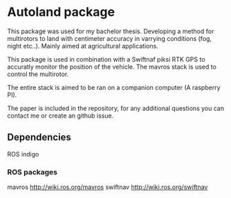 # Autoland package 
This package was used for my bachelor thesis.
Developing a method for multirotors to land with centimeter accuracy in varrying conditions (fog, night etc..). Mainly aimed at agricultural applications.

This package is used in combination with a Swiftnaf piksi RTK GPS to accuratly monitor the position of the vehicle. 
The mavros stack is used to control the multirotor.

The entire stack is aimed to be ran on a companion computer (A raspberry PI).

The paper is included in the repository, for any additional questions you can contact me or create an github issue.

## Dependencies
ROS indigo
### ROS packages
mavros http://wiki.ros.org/mavros
swiftnav http://wiki.ros.org/swiftnav



